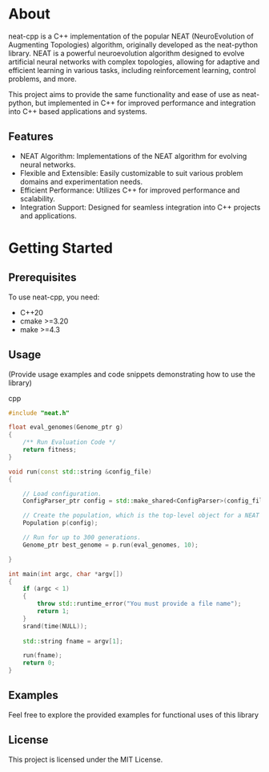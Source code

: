 # About
neat-cpp is a C++ implementation of the popular NEAT (NeuroEvolution of Augmenting Topologies) algorithm, originally developed as the neat-python library. NEAT is a powerful neuroevolution algorithm designed to evolve artificial neural networks with complex topologies, allowing for adaptive and efficient learning in various tasks, including reinforcement learning, control problems, and more.

This project aims to provide the same functionality and ease of use as neat-python, but implemented in C++ for improved performance and integration into C++ based applications and systems.

## Features

- NEAT Algorithm: Implementations of the NEAT algorithm for evolving neural networks.  
- Flexible and Extensible: Easily customizable to suit various problem domains and experimentation needs.  
- Efficient Performance: Utilizes C++ for improved performance and scalability.
- Integration Support: Designed for seamless integration into C++ projects and applications.  

# Getting Started

## Prerequisites
To use neat-cpp, you need:

- C++20
- cmake >=3.20
- make >=4.3

## Usage
(Provide usage examples and code snippets demonstrating how to use the library)

cpp

```c++
#include "neat.h"

float eval_genomes(Genome_ptr g)
{
    /** Run Evaluation Code */
    return fitness;
}

void run(const std::string &config_file)
{

    // Load configuration.
    ConfigParser_ptr config = std::make_shared<ConfigParser>(config_file);

    // Create the population, which is the top-level object for a NEAT run.
    Population p(config);

    // Run for up to 300 generations.
    Genome_ptr best_genome = p.run(eval_genomes, 10);

}

int main(int argc, char *argv[])
{
    if (argc < 1)
    {
        throw std::runtime_error("You must provide a file name");
        return 1;
    }
    srand(time(NULL));
    
    std::string fname = argv[1];

    run(fname);
    return 0;
}
```

## Examples
Feel free to explore the provided examples for functional uses of this library

## License
This project is licensed under the MIT License.
